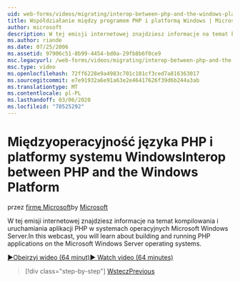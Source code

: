 ```yaml
---
uid: web-forms/videos/migrating/interop-between-php-and-the-windows-platform
title: Współdziałanie między programem PHP i platformą Windows | Microsoft Docs
author: microsoft
description: W tej emisji internetowej znajdziesz informacje na temat kompilowania i uruchamiania aplikacji PHP w systemach operacyjnych Microsoft Windows Server.
ms.author: riande
ms.date: 07/25/2006
ms.assetid: 97906c51-8b99-4454-bd0a-29fb8b6f0ce9
msc.legacyurl: /web-forms/videos/migrating/interop-between-php-and-the-windows-platform
msc.type: video
ms.openlocfilehash: 72ff6228e9a4983c701c101cf3ced7a816363017
ms.sourcegitcommit: e7e91932a6e91a63e2e46417626f39d6b244a3ab
ms.translationtype: MT
ms.contentlocale: pl-PL
ms.lasthandoff: 03/06/2020
ms.locfileid: "78525292"
---
```

# <a name="interop-between-php-and-the-windows-platform"></a><span data-ttu-id="3be89-103">Międzyoperacyjność języka PHP i platformy systemu Windows</span><span class="sxs-lookup"><span data-stu-id="3be89-103">Interop between PHP and the Windows Platform</span></span>

<span data-ttu-id="3be89-104">przez [firmę Microsoft](https://github.com/microsoft)</span><span class="sxs-lookup"><span data-stu-id="3be89-104">by [Microsoft](https://github.com/microsoft)</span></span>

<span data-ttu-id="3be89-105">W tej emisji internetowej znajdziesz informacje na temat kompilowania i uruchamiania aplikacji PHP w systemach operacyjnych Microsoft Windows Server.</span><span class="sxs-lookup"><span data-stu-id="3be89-105">In this webcast, you will learn about building and running PHP applications on the Microsoft Windows Server operating systems.</span></span>

[<span data-ttu-id="3be89-106">&#9654;Obejrzyj wideo (64 minut)</span><span class="sxs-lookup"><span data-stu-id="3be89-106">&#9654; Watch video (64 minutes)</span></span>](https://channel9.msdn.com/Blogs/ASP-NET-Site-Videos/interop-between-php-and-the-windows-platform)

> [!div class="step-by-step"]
> [<span data-ttu-id="3be89-107">Wstecz</span><span class="sxs-lookup"><span data-stu-id="3be89-107">Previous</span></span>](introduction-to-aspnet-for-coldfusion-developers-building-an-aspnet-application.md)
